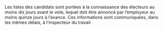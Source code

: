 Les listes des candidats sont portées à la connaissance des électeurs au moins dix jours avant le vote, lequel doit être annoncé par l’employeur au moins quinze jours à l’avance. Ces informations sont communiquées, dans les mêmes délais, à l’inspecteur du travail